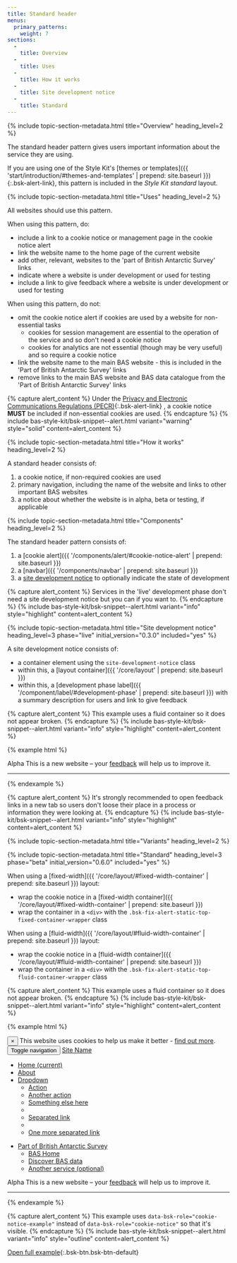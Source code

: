 ```yaml
---
title: Standard header
menus:
  primary_patterns:
    weight: 7
sections:
  -
    title: Overview
  -
    title: Uses
  -
    title: How it works
  -
    title: Site development notice
  -
    title: Standard
---
```


{% include topic-section-metadata.html
  title="Overview"
  heading_level=2
%}

The standard header pattern gives users important information about the service they are using.

If you are using one of the Style Kit's
[themes or templates]({{ 'start/introduction/#themes-and-templates' | prepend: site.baseurl }}){:.bsk-alert-link}, this
pattern is included in the *Style Kit standard* layout.

{% include topic-section-metadata.html
  title="Uses"
  heading_level=2
%}

All websites should use this pattern.

When using this pattern, do:

* include a link to a cookie notice or management page in the cookie notice alert
* link the website name to the home page of the current website
* add other, relevant, websites to the 'part of British Antarctic Survey' links
* indicate where a website is under development or used for testing
* include a link to give feedback where a website is under development or used for testing

When using this pattern, do not:

* omit the cookie notice alert if cookies are used by a website for non-essential tasks
  * cookies for session management are essential to the operation of the service and so don't need a cookie notice
  * cookies for analytics are not essential (though may be very useful) and so require a cookie notice
* link the website name to the main BAS website - this is included in the 'Part of British Antarctic Survey' links
* remove links to the main BAS website and BAS data catalogue from the 'Part of British Antarctic Survey' links

{% capture alert_content %}
Under the
[Privacy and Electronic Communications Regulations (PECR)](https://ico.org.uk/for-organisations/guide-to-pecr/cookies-and-similar-technologies/){:.bsk-alert-link}
, a cookie notice <strong>MUST</strong> be included if non-essential cookies are used.
{% endcapture %}
{% include bas-style-kit/bsk-snippet--alert.html
  variant="warning"
  style="solid"
  content=alert_content
%}

{% include topic-section-metadata.html
  title="How it works"
  heading_level=2
%}

A standard header consists of:

1. a cookie notice, if non-required cookies are used
2. primary navigation, including the name of the website and links to other important BAS websites
3. a notice about whether the website is in alpha, beta or testing, if applicable

{% include topic-section-metadata.html
  title="Components"
  heading_level=2
%}

The standard header pattern consists of:

1. a [cookie alert]({{ '/components/alert/#cookie-notice-alert' | prepend: site.baseurl }})
2. a [navbar]({{ '/components/navbar' | prepend: site.baseurl }})
3. a [site development notice](#site-development-notice) to optionally indicate the state of development

{% capture alert_content %}
Services in the 'live' development phase don't need a site development notice but you can if you want to.
{% endcapture %}
{% include bas-style-kit/bsk-snippet--alert.html
  variant="info"
  style="highlight"
  content=alert_content
%}

{% include topic-section-metadata.html
  title="Site development notice"
  heading_level=3
  phase="live"
  initial_version="0.3.0"
  included="yes"
%}

A site development notice consists of:

* a container element using the `site-development-notice` class
* within this, a [layout container]({{ '/core/layout' | prepend: site.baseurl }})
* within this, a [development phase label]({{ '/component/label/#development-phase' | prepend: site.baseurl }}) with a
  summary description for users and link to give feedback

{% capture alert_content %}
This example uses a fluid container so it does not appear broken.
{% endcapture %}
{% include bas-style-kit/bsk-snippet--alert.html
  variant="info"
  style="highlight"
  content=alert_content
%}

{% example html %}
<div class="site-development-notice">
  <div class="bsk-container-fluid">
    <span class="bsk-label bsk-label-phase-alpha">Alpha</span> This is a new website – your <a href='#' target="_blank">feedback</a>
    will help us to improve it.
    <hr />
  </div>
</div>
{% endexample %}

{% capture alert_content %}
It's strongly recommended to open feedback links in a new tab so users don't loose their place in a process or information they were looking at.
{% endcapture %}
{% include bas-style-kit/bsk-snippet--alert.html
  variant="info"
  style="highlight"
  content=alert_content
%}

{% include topic-section-metadata.html
  title="Variants"
  heading_level=2
%}

{% include topic-section-metadata.html
  title="Standard"
  heading_level=3
  phase="beta"
  initial_version="0.6.0"
  included="yes"
%}

When using a [fixed-width]({{ '/core/layout/#fixed-width-container' | prepend: site.baseurl }}) layout:

* wrap the cookie notice in a
[fixed-width container]({{ '/core/layout/#fixed-width-container' | prepend: site.baseurl }})
* wrap the container in a <code>&lt;div&gt;</code> with the `.bsk-fix-alert-static-top-fixed-container-wrapper` class

When using a [fluid-width]({{ '/core/layout/#fluid-width-container' | prepend: site.baseurl }}) layout:

* wrap the cookie notice in a
[fluid-width container]({{ '/core/layout/#fluid-width-container' | prepend: site.baseurl }})
* wrap the container in a <code>&lt;div&gt;</code> with the `.bsk-fix-alert-static-top-fluid-container-wrapper` class

{% capture alert_content %}
This example uses a fluid container so it does not appear broken.
{% endcapture %}
{% include bas-style-kit/bsk-snippet--alert.html
  variant="info"
  style="highlight"
  content=alert_content
%}

{% example html %}
<div class="bsk-fix-alert-static-top-fixed-container-wrapper">
  <div class="bsk-container-fluid">
    <div class="bsk-alert bsk-alert-static-top bsk-alert-dismissible bsk-alert-solid bsk-alert-cookie-notice" role="alert" data-bsk-role="cookie-notice-example">
      <button type="button" class="bsk-close" data-dismiss="alert" aria-label="Close">&times;</button>
      This website uses cookies to help us make it better - <a href="#" class="bsk-alert-link">find out more</a>.
    </div>
  </div>
</div>

<nav class="bsk-navbar">
  <div class="bsk-container-fluid">
    <!-- Site name and toggle get grouped for better mobile display -->
    <div class="bsk-navbar-header">
      <button type="button" class="bsk-navbar-toggle bsk-collapsed" data-toggle="collapse" data-target="#bsk-example-navbar-collapse-1" aria-expanded="false">
        <span class="bsk-sr-only">Toggle navigation</span>
        <span class="bsk-icon-bar"></span>
        <span class="bsk-icon-bar"></span>
        <span class="bsk-icon-bar"></span>
      </button>
      <a class="bsk-navbar-brand" href="#">Site Name</a>
    </div>
    <!-- Collect navigation links, forms, and other items for hiding at smaller screen sizes -->
    <div class="bsk-collapse bsk-navbar-collapse" id="bsk-example-navbar-collapse-1">
      <ul class="bsk-nav bsk-navbar-nav">
        <li class="bsk-active"><a href="#">Home <span class="bsk-sr-only">(current)</span></a></li>
        <li><a href="#">About</a></li>
        <li class="bsk-dropdown">
          <a href="#" class="bsk-dropdown-toggle" data-toggle="dropdown" role="button" aria-haspopup="true" aria-expanded="false">
          Dropdown <span class="bsk-caret"></span></a>
          <ul class="bsk-dropdown-menu">
            <li><a href="#">Action</a></li>
            <li><a href="#">Another action</a></li>
            <li><a href="#">Something else here</a></li>
            <li role="separator" class="bsk-divider"></li>
            <li><a href="#">Separated link</a></li>
            <li role="separator" class="bsk-divider"></li>
            <li><a href="#">One more separated link</a></li>
          </ul>
        </li>
      </ul>
      <ul class="bsk-nav bsk-navbar-nav bsk-navbar-right">
        <li class="bsk-dropdown">
          <a href="#" class="bsk-dropdown-toggle" data-toggle="dropdown" role="button" aria-haspopup="true" aria-expanded="false">
          Part of British Antarctic Survey <span class="bsk-caret"></span></a>
          <ul class="bsk-dropdown-menu">
            <li><a href="https://www.bas.ac.uk">BAS Home</a></li>
            <li><a href="https://data.bas.ac.uk">Discover BAS data</a></li>
            <li><a href="#">Another service (optional)</a></li>
          </ul>
        </li>
      </ul>
    </div>
  </div>
</nav>

<div class="site-development-notice">
  <div class="bsk-container-fluid">
    <span class="bsk-label bsk-label-phase-alpha">Alpha</span> This is a new website – your <a href='#'>feedback</a>
    will help us to improve it.
    <hr />
  </div>
</div>
{% endexample %}

{% capture alert_content %}
This example uses `data-bsk-role="cookie-notice-example"` instead of `data-bsk-role="cookie-notice"` so that it's visible.
{% endcapture %}
{% include bas-style-kit/bsk-snippet--alert.html
  variant="info"
  style="outline"
  content=alert_content
%}

[Open full example](https://style-kit-testbed.web.bas.ac.uk/master/p/0017--standard-header-external.html){:.bsk-btn.bsk-btn-default}

